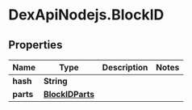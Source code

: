 # DexApiNodejs.BlockID

## Properties

Name | Type | Description | Notes
------------ | ------------- | ------------- | -------------
**hash** | **String** |  | 
**parts** | [**BlockIDParts**](BlockIDParts.md) |  | 


